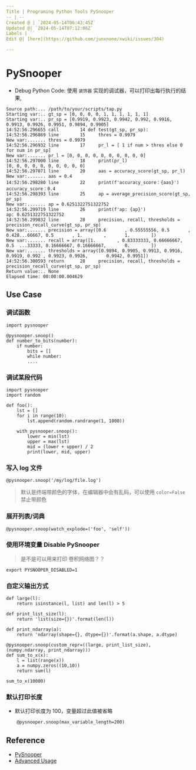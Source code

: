 ```yaml
---
Title | Programing Python Tools PySnooper
-- | --
Created @ | `2024-05-14T06:43:45Z`
Updated @| `2024-05-14T07:12:06Z`
Labels | ``
Edit @| [here](https://github.com/junxnone/xwiki/issues/304)

---
```

# PySnooper

- Debug Python Code: 使用 `装饰器` 实现的调试器，可以打印出每行执行的结果,


```
Source path:... /path/to/your/scripts/tap.py
Starting var:.. gt_sp = [0, 0, 0, 0, 1, 1, 1, 1, 1, 1]
Starting var:.. pr_sp = [0.9919, 0.9923, 0.9942, 0.992, 0.9916, 0.9913, 0.9926, 0.9951, 0.9894, 0.9905]
14:52:56.296655 call        14 def test(gt_sp, pr_sp):
14:52:56.296869 line        15     thres = 0.9979
New var:....... thres = 0.9979
14:52:56.296932 line        17     pr_l = [ 1 if num > thres else 0 for num in pr_sp]
New var:....... pr_l = [0, 0, 0, 0, 0, 0, 0, 0, 0, 0]
14:52:56.297000 line        18     print(pr_l)
[0, 0, 0, 0, 0, 0, 0, 0, 0, 0]
14:52:56.297071 line        20     aas = accuracy_score(gt_sp, pr_l)
New var:....... aas = 0.4
14:52:56.298280 line        22     print(f'accuracy_score：{aas}')
accuracy_score：0.4
14:52:56.298393 line        25     ap = average_precision_score(gt_sp, pr_sp)
New var:....... ap = 0.6251322751322752
14:52:56.299719 line        26     print(f'ap: {ap}')
ap: 0.6251322751322752
14:52:56.299832 line        28     precision, recall, thresholds = precision_recall_curve(gt_sp, pr_sp)
New var:....... precision = array([0.6       , 0.55555556, 0.5       , 0.428...66667, 0.5       , 1.        ,       1.        ])
New var:....... recall = array([1.        , 0.83333333, 0.66666667, 0.5  ...33333, 0.16666667, 0.16666667,       0.        ])
New var:....... thresholds = array([0.9894, 0.9905, 0.9913, 0.9916, 0.9919, 0.992 , 0.9923, 0.9926,       0.9942, 0.9951])
14:52:56.300593 return      28     precision, recall, thresholds = precision_recall_curve(gt_sp, pr_sp)
Return value:.. None
Elapsed time: 00:00:00.004629
```

## Use Case

### 调试函数

```
import pysnooper

@pysnooper.snoop()
def number_to_bits(number):
    if number:
        bits = []
        while number:
        ....

````

### 调试某段代码

```
import pysnooper
import random

def foo():
    lst = []
    for i in range(10):
        lst.append(random.randrange(1, 1000))

    with pysnooper.snoop():
        lower = min(lst)
        upper = max(lst)
        mid = (lower + upper) / 2
        print(lower, mid, upper)

```

### 写入 log 文件

```
@pysnooper.snoop('/my/log/file.log')
```

> 默认是终端带颜色的字体，在编辑器中会有乱码，可以使用 `color=False` 禁止带颜色


### 展开列表/词典

```
@pysnooper.snoop(watch_explode=('foo', 'self'))
```


### 使用环境变量 Disable PySnooper

> 是不是可以用来打印 卷积网络图？？


```
export PYSNOOPER_DISABLED=1
```

### 自定义输出方式

```
def large(l):
    return isinstance(l, list) and len(l) > 5

def print_list_size(l):
    return 'list(size={})'.format(len(l))

def print_ndarray(a):
    return 'ndarray(shape={}, dtype={})'.format(a.shape, a.dtype)

@pysnooper.snoop(custom_repr=((large, print_list_size), (numpy.ndarray, print_ndarray)))
def sum_to_x(x):
    l = list(range(x))
    a = numpy.zeros((10,10))
    return sum(l)

sum_to_x(10000)
```

### 默认打印长度

- 默认打印长度为 100，变量超过此值被省略

```
    @pysnooper.snoop(max_variable_length=200)
```



## Reference
- [PySnooper](https://github.com/cool-RR/PySnooper)
- [Advanced Usage](https://github.com/cool-RR/PySnooper/blob/master/ADVANCED_USAGE.md)
